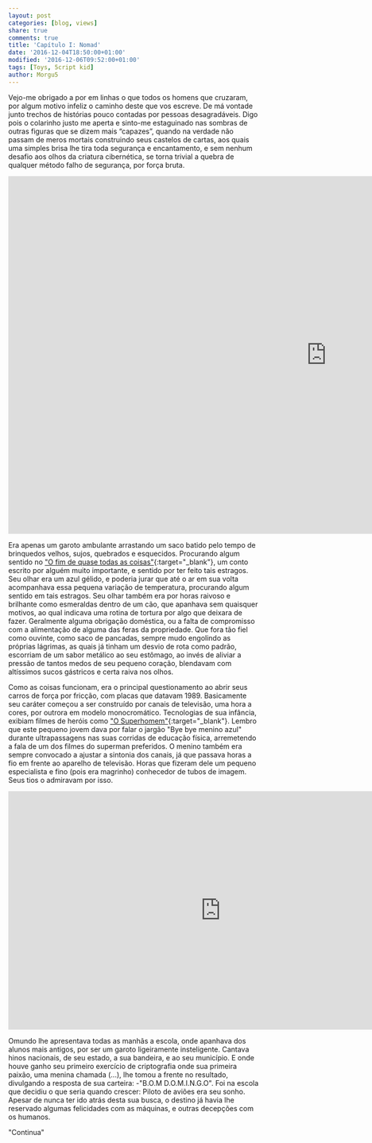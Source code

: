 ```yaml
---
layout: post
categories: [blog, views]
share: true
comments: true
title: 'Capítulo I: Nomad'
date: '2016-12-04T18:50:00+01:00'
modified: '2016-12-06T09:52:00+01:00'
tags: [Toys, 5cript kid]
author: Morgu5
---
```

<span class="dcap">V</span>ejo-me obrigado a por em linhas o que  todos os homens que cruzaram, por algum motivo infeliz o caminho deste que vos escreve. De má vontade junto trechos de histórias pouco contadas por pessoas desagradáveis. Digo pois o colarinho justo me aperta e sinto-me estaguinado nas sombras de outras figuras que se dizem mais “capazes”, quando na verdade não passam de meros mortais construindo seus castelos de cartas, aos quais uma simples brisa lhe tira toda segurança e encantamento, e sem nenhum desafio aos olhos da criatura cibernética, se torna trivial a quebra de qualquer método falho de segurança, por força bruta.

<iframe width="1280" height="720" src="https://www.youtube.com/embed/7XmDYJBZZdc" frameborder="0" allowfullscreen></iframe>

<span class="dcap">E</span>ra apenas um garoto ambulante arrastando um saco batido pelo tempo de brinquedos velhos, sujos, quebrados e esquecidos. Procurando algum sentido no ["O fim de quase todas as coisas"](https://tipoquarentaedois.blogspot.com.br/2013/11/o-fim-de-quase-todas-as-coisas-abu.html){:target="_blank"}, um conto escrito por alguém muito importante, e sentido por ter feito tais estragos. Seu olhar era um azul gélido, e poderia jurar que até o ar em sua volta acompanhava essa pequena variação de temperatura, procurando algum sentido em tais estragos. Seu olhar também era por horas raivoso e brilhante como esmeraldas dentro de um cão, que apanhava sem quaisquer motivos, ao qual indicava uma rotina de tortura por algo que deixara de fazer. Geralmente alguma obrigação doméstica, ou a falta de compromisso com a alimentação de alguma das feras da propriedade. Que fora tão fiel como ouvinte, como saco de pancadas, sempre mudo engolindo as próprias lágrimas, as quais já tinham um desvio de rota como padrão, escorriam de um sabor metálico ao seu estômago, ao invés de aliviar a pressão de tantos medos de seu pequeno coração, blendavam com altíssimos sucos gástricos e certa raiva nos olhos.

<span class="dcap">C</span>omo as coisas funcionam, era o principal questionamento ao abrir seus carros de força por fricção, com placas que datavam 1989. Basicamente seu caráter começou a ser construído por canais de televisão, uma hora a cores, por outrora em modelo monocromático. Tecnologias de sua infância, exibiam filmes de heróis como ["O Superhomem"](https://pt.wikipedia.org/wiki/Superman#1989-1999:_Morte.2C_Retorno.2C_casamento_e_a_influ.C3.AAncia_de_John_Byrne){:target="_blank"}. Lembro que este pequeno jovem dava por falar o jargão "Bye bye menino azul" durante ultrapassagens nas suas corridas de educação física, arremetendo a fala de um dos filmes do superman preferidos. O menino também era sempre convocado a ajustar a sintonia dos canais, já que passava horas a fio em frente ao aparelho de televisão. Horas que fizeram dele um pequeno especialista e fino (pois era magrinho) conhecedor de tubos de imagem. Seus tios o admiravam por isso.

<iframe width="854" height="480" src="https://www.youtube.com/embed/O1gDqaFIU6I" frameborder="0" allowfullscreen></iframe>

<span class="dcap">O</span>mundo lhe apresentava todas as manhãs a escola, onde apanhava dos alunos mais antigos, por ser um garoto ligeiramente insteligente. Cantava hinos nacionais, de seu estado, a sua bandeira, e ao seu município. E onde houve ganho seu primeiro exercício de criptografia onde sua primeira paixão, uma menina chamada (...), lhe tomou a frente no resultado, divulgando a resposta de sua carteira: -"B.O.M D.O.M.I.N.G.O". Foi na escola que decidiu o que seria quando crescer: Piloto de aviões era seu sonho. Apesar de nunca ter ido atrás desta sua busca, o destino já havia lhe reservado algumas felicidades com as máquinas, e outras decepções com os humanos.

<div class="text-divider"></div>

<div class="central-quote">"Continua"</div>

 <div class="text-divider"></div>
<figure>   
